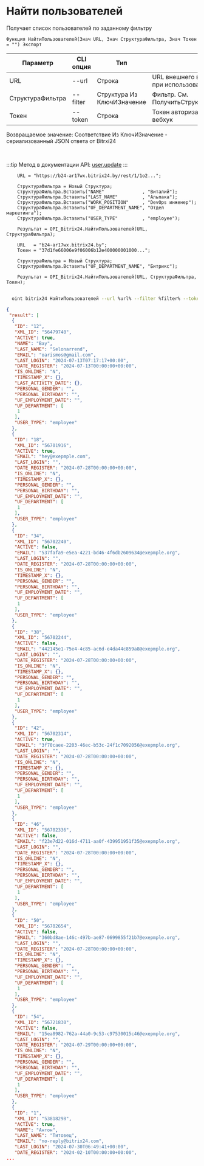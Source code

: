 ﻿---
sidebar_position: 6
---

# Найти пользователей
 Получает список пользователей по заданному фильтру



`Функция НайтиПользователей(Знач URL, Знач СтруктураФильтра, Знач Токен = "") Экспорт`

  | Параметр | CLI опция | Тип | Назначение |
  |-|-|-|-|
  | URL | --url | Строка | URL внешнего вебхука или адрес Bitrix24 при использовании токена |
  | СтруктураФильтра | --filter | Структура Из КлючИЗначение | Фильтр. См. ПолучитьСтруктуруФильтраПользователей |
  | Токен | --token | Строка | Токен авторизации, если используется не вебхук |

  
  Возвращаемое значение:   Соответствие Из КлючИЗначение - сериализованный JSON ответа от Bitrxi24

<br/>

:::tip
Метод в документации API: [user.update](https://dev.1c-bitrix.ru/rest_help/users/user_update.php)
:::
<br/>


```bsl title="Пример кода"
    URL = "https://b24-ar17wx.bitrix24.by/rest/1/1o2...";

    СтруктураФильтра = Новый Структура;
    СтруктураФильтра.Вставить("NAME"              , "Виталий");
    СтруктураФильтра.Вставить("LAST_NAME"         , "Альпака");
    СтруктураФильтра.Вставить("WORK_POSITION"     , "DevOps инженер");
    СтруктураФильтра.Вставить("UF_DEPARTMENT_NAME", "Отдел маркетинга");
    СтруктураФильтра.Вставить("USER_TYPE"         , "employee");

    Результат = OPI_Bitrix24.НайтиПользователей(URL, СтруктураФильтра);

    URL   = "b24-ar17wx.bitrix24.by";
    Токен = "37d1fe66006e9f06006b12e400000001000...";

    СтруктураФильтра = Новый Структура;
    СтруктураФильтра.Вставить("UF_DEPARTMENT_NAME", "Битрикс");

    Результат = OPI_Bitrix24.НайтиПользователей(URL, СтруктураФильтра, Токен);
```



```sh title="Пример команды CLI"
    
  oint bitrix24 НайтиПользователей --url %url% --filter %filter% --token %token%

```

```json title="Результат"
{
 "result": [
  {
   "ID": "12",
   "XML_ID": "56479740",
   "ACTIVE": true,
   "NAME": "Bay",
   "LAST_NAME": "Selonarrend",
   "EMAIL": "oarismos@gmail.com",
   "LAST_LOGIN": "2024-07-13T07:17:17+00:00",
   "DATE_REGISTER": "2024-07-13T00:00:00+00:00",
   "IS_ONLINE": "N",
   "TIMESTAMP_X": {},
   "LAST_ACTIVITY_DATE": {},
   "PERSONAL_GENDER": "",
   "PERSONAL_BIRTHDAY": "",
   "UF_EMPLOYMENT_DATE": "",
   "UF_DEPARTMENT": [
    1
   ],
   "USER_TYPE": "employee"
  },
  {
   "ID": "18",
   "XML_ID": "56701916",
   "ACTIVE": true,
   "EMAIL": "hey@exepmple.com",
   "LAST_LOGIN": "",
   "DATE_REGISTER": "2024-07-28T00:00:00+00:00",
   "IS_ONLINE": "N",
   "TIMESTAMP_X": {},
   "PERSONAL_GENDER": "",
   "PERSONAL_BIRTHDAY": "",
   "UF_EMPLOYMENT_DATE": "",
   "UF_DEPARTMENT": [
    1
   ],
   "USER_TYPE": "employee"
  },
  {
   "ID": "34",
   "XML_ID": "56702240",
   "ACTIVE": false,
   "EMAIL": "537fafa9-e5ea-4221-bd46-4f6db2609634@exepmple.org",
   "LAST_LOGIN": "",
   "DATE_REGISTER": "2024-07-28T00:00:00+00:00",
   "IS_ONLINE": "N",
   "TIMESTAMP_X": {},
   "PERSONAL_GENDER": "",
   "PERSONAL_BIRTHDAY": "",
   "UF_EMPLOYMENT_DATE": "",
   "UF_DEPARTMENT": [
    1
   ],
   "USER_TYPE": "employee"
  },
  {
   "ID": "38",
   "XML_ID": "56702244",
   "ACTIVE": false,
   "EMAIL": "442145e1-75e4-4c85-ac6d-e4da44c859a8@exepmple.org",
   "LAST_LOGIN": "",
   "DATE_REGISTER": "2024-07-28T00:00:00+00:00",
   "IS_ONLINE": "N",
   "TIMESTAMP_X": {},
   "PERSONAL_GENDER": "",
   "PERSONAL_BIRTHDAY": "",
   "UF_EMPLOYMENT_DATE": "",
   "UF_DEPARTMENT": [
    1
   ],
   "USER_TYPE": "employee"
  },
  {
   "ID": "42",
   "XML_ID": "56702314",
   "ACTIVE": true,
   "EMAIL": "3f70caee-2203-46ec-b53c-24f1c7092056@exepmple.org",
   "LAST_LOGIN": "",
   "DATE_REGISTER": "2024-07-28T00:00:00+00:00",
   "IS_ONLINE": "N",
   "TIMESTAMP_X": {},
   "PERSONAL_GENDER": "",
   "PERSONAL_BIRTHDAY": "",
   "UF_EMPLOYMENT_DATE": "",
   "UF_DEPARTMENT": [
    1
   ],
   "USER_TYPE": "employee"
  },
  {
   "ID": "46",
   "XML_ID": "56702336",
   "ACTIVE": false,
   "EMAIL": "f23e7d22-016d-4711-aa0f-439951951f35@exepmple.org",
   "LAST_LOGIN": "",
   "DATE_REGISTER": "2024-07-28T00:00:00+00:00",
   "IS_ONLINE": "N",
   "TIMESTAMP_X": {},
   "PERSONAL_GENDER": "",
   "PERSONAL_BIRTHDAY": "",
   "UF_EMPLOYMENT_DATE": "",
   "UF_DEPARTMENT": [
    1
   ],
   "USER_TYPE": "employee"
  },
  {
   "ID": "50",
   "XML_ID": "56702654",
   "ACTIVE": false,
   "EMAIL": "360bd8ae-146c-497b-ae87-0699855f21b7@exepmple.org",
   "LAST_LOGIN": "",
   "DATE_REGISTER": "2024-07-28T00:00:00+00:00",
   "IS_ONLINE": "N",
   "TIMESTAMP_X": {},
   "PERSONAL_GENDER": "",
   "PERSONAL_BIRTHDAY": "",
   "UF_EMPLOYMENT_DATE": "",
   "UF_DEPARTMENT": [
    1
   ],
   "USER_TYPE": "employee"
  },
  {
   "ID": "54",
   "XML_ID": "56721830",
   "ACTIVE": false,
   "EMAIL": "15ea8982-762a-44a0-9c53-c97530015c46@exepmple.org",
   "LAST_LOGIN": "",
   "DATE_REGISTER": "2024-07-29T00:00:00+00:00",
   "IS_ONLINE": "N",
   "TIMESTAMP_X": {},
   "PERSONAL_GENDER": "",
   "PERSONAL_BIRTHDAY": "",
   "UF_EMPLOYMENT_DATE": "",
   "UF_DEPARTMENT": [
    1
   ],
   "USER_TYPE": "employee"
  },
  {
   "ID": "1",
   "XML_ID": "53818298",
   "ACTIVE": true,
   "NAME": "Антон",
   "LAST_NAME": "Титовец",
   "EMAIL": "no-reply@bitrix24.com",
   "LAST_LOGIN": "2024-07-30T06:49:41+00:00",
   "DATE_REGISTER": "2024-02-10T00:00:00+00:00",
...
```
